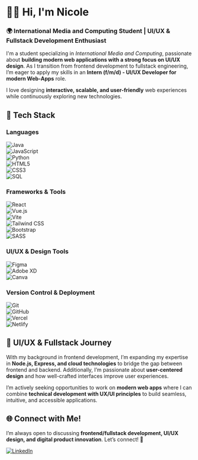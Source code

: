 # 👋🏾 Hi, I'm Nicole  

### 🌍 International Media and Computing Student | UI/UX & Fullstack Development Enthusiast  

I'm a student specializing in *International Media and Computing*, passionate about **building modern web applications with a strong focus on UI/UX design**. As I transition from frontend development to fullstack engineering, I’m eager to apply my skills in an **Intern (f/m/d) - UI/UX Developer for modern Web-Apps** role.  

I love designing **interactive, scalable, and user-friendly** web experiences while continuously exploring new technologies.  

## 🧩 Tech Stack  

### **Languages**  
![Java](https://img.shields.io/badge/java-%23ED8B00.svg?style=for-the-badge&logo=openjdk&logoColor=white)  
![JavaScript](https://img.shields.io/badge/javascript-%23323330.svg?style=for-the-badge&logo=javascript&logoColor=%23F7DF1E)  
![Python](https://img.shields.io/badge/python-%233776AB.svg?style=for-the-badge&logo=python&logoColor=white)  
![HTML5](https://img.shields.io/badge/html5-%23E34F26.svg?style=for-the-badge&logo=html5&logoColor=white)  
![CSS3](https://img.shields.io/badge/css3-%231572B6.svg?style=for-the-badge&logo=css3&logoColor=white)  
![SQL](https://img.shields.io/badge/sql-%234C4C4C.svg?style=for-the-badge&logo=database&logoColor=white)  

### **Frameworks & Tools**  
![React](https://img.shields.io/badge/react-%2361DAFB.svg?style=for-the-badge&logo=react&logoColor=white)  
![Vue.js](https://img.shields.io/badge/vuejs-%234FC08D.svg?style=for-the-badge&logo=vuedotjs&logoColor=white)  
![Vite](https://img.shields.io/badge/vite-%23646CFF.svg?style=for-the-badge&logo=vite&logoColor=white)  
![Tailwind CSS](https://img.shields.io/badge/tailwindcss-%2338B2AC.svg?style=for-the-badge&logo=tailwind-css&logoColor=white)  
![Bootstrap](https://img.shields.io/badge/bootstrap-%23563D7C.svg?style=for-the-badge&logo=bootstrap&logoColor=white)  
![SASS](https://img.shields.io/badge/SASS-%23CC6699.svg?style=for-the-badge&logo=sass&logoColor=white)  

### **UI/UX & Design Tools**  
![Figma](https://img.shields.io/badge/Figma-%23F24E1E.svg?style=for-the-badge&logo=figma&logoColor=white)  
![Adobe XD](https://img.shields.io/badge/Adobe%20XD-470137?style=for-the-badge&logo=Adobe%20XD&logoColor=#FF61F6)  
![Canva](https://img.shields.io/badge/Canva-%2300C4CC.svg?style=for-the-badge&logo=Canva&logoColor=white)  

### **Version Control & Deployment**  
![Git](https://img.shields.io/badge/Git-%23F05033.svg?style=for-the-badge&logo=git&logoColor=white)  
![GitHub](https://img.shields.io/badge/github-%23121011.svg?style=for-the-badge&logo=github&logoColor=white)  
![Vercel](https://img.shields.io/badge/vercel-%23000000.svg?style=for-the-badge&logo=vercel&logoColor=white)  
![Netlify](https://img.shields.io/badge/netlify-%2300C7B7.svg?style=for-the-badge&logo=netlify&logoColor=white)  

## 🎨 UI/UX & Fullstack Journey  

With my background in frontend development, I’m expanding my expertise in **Node.js, Express, and cloud technologies** to bridge the gap between frontend and backend. Additionally, I’m passionate about **user-centered design** and how well-crafted interfaces improve user experiences.  

I’m actively seeking opportunities to work on **modern web apps** where I can combine **technical development with UX/UI principles** to build seamless, intuitive, and accessible applications.  

## 🌐 Connect with Me!  

I’m always open to discussing **frontend/fullstack development, UI/UX design, and digital product innovation**. Let’s connect! 🚀  

[![LinkedIn](https://img.shields.io/badge/LinkedIn-%230077B5.svg?logo=linkedin&logoColor=white)](https://linkedin.com/in/nicole-mk12)  

